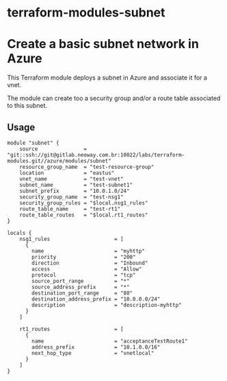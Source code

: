 # terraform-modules-subnet #

Create a basic subnet network in Azure
==============================================================================

This Terraform module deploys a subnet in Azure and associate it for a vnet.

The module can create too a security group and/or a route table associated to this subnet.

Usage
-----

```hcl
module "subnet" {
    source               = "git::ssh://git@gitlab.neoway.com.br:10022/labs/terraform-modules.git//azure/modules/subnet"
    resource_group_name  = "test-resource-group"
    location             = "eastus"
    vnet_name            = "test-vnet"
    subnet_name          = "test-subnet1"
    subnet_prefix        = "10.0.1.0/24"
    security_group_name  = "test-nsg1"
    security_group_rules = "$local.nsg1_rules"
    route_table_name     = "test-rt1"
    route_table_routes   = "$local.rt1_routes"
}

locals {
    nsg1_rules                     = [
      {
        name                       = "myhttp"
        priority                   = "200"
        direction                  = "Inbound"
        access                     = "Allow"
        protocol                   = "tcp"
        source_port_range          = "*"
        source_address_prefix      = "*"
        destination_port_range     = "80"
        destination_address_prefix = "10.0.0.0/24"
        description                = "description-myhttp"
      }
    ]

    rt1_routes                     = [
      {
        name                       = "acceptanceTestRoute1"
        address_prefix             = "10.1.0.0/16"
        next_hop_type              = "vnetlocal"
      }
    ]
}
```

